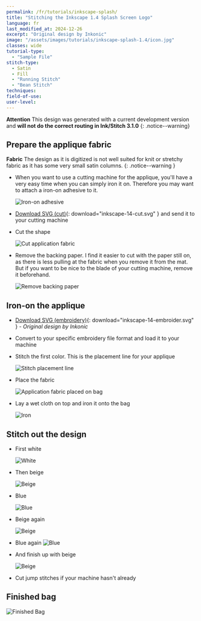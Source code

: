 ```yaml
---
permalink: /fr/tutorials/inkscape-splash/
title: "Stitching the Inkscape 1.4 Splash Screen Logo"
language: fr
last_modified_at: 2024-12-26
excerpt: "Original design by Inkonic"
image: "/assets/images/tutorials/inkscape-splash-1.4/icon.jpg"
classes: wide
tutorial-type:
  - "Sample File"
stitch-type:
  - Satin
  - Fill
  - "Running Stitch"
  - "Bean Stitch"
techniques:
field-of-use:
user-level:
---
```

**Attention** This design was generated with a current development version and **will not do the correct routing in Ink/Stitch 3.1.0**
{: .notice--warning}

## Prepare the applique fabric

**Fabric** The design as it is digitized is not well suited for knit or stretchy fabric as it has some very small satin columns.
{: .notice--warning }

* When you want to use a cutting machine for the applique, you'll have a very easy time when you can simply iron it on.
  Therefore you may want to attach a iron-on adhesive to it.

  ![Iron-on adhesive](/assets/images/tutorials/inkscape-splash-1.4/00-prepare-fabric.jpg)
* [Download SVG (cut)](/assets/images/tutorials/inkscape-splash-1.4/inkscape_logo_cut.svg){: download="inkscape-14-cut.svg" } and send it to your cutting machine
* Cut the shape

  ![Cut application fabric](/assets/images/tutorials/inkscape-splash-1.4/01-cut.jpg)
* Remove the backing paper. I find it easier to cut with the paper still on, as there is less pulling at the fabric when you remove it from the mat. But if you want to be nice to the blade of your cutting machine, remove it beforehand.

  ![Remove backing paper](/assets/images/tutorials/inkscape-splash-1.4/02-remove-paper.jpg)

## Iron-on the applique

* [Download SVG (embroidery)](/assets/images/tutorials/inkscape-splash-1.4/inkscape-logo.svg){: download="inkscape-14-embroider.svg" } -
  *Original design by Inkonic*
* Convert to your specific embroidery file format and load it to your machine
* Stitch the first color. This is the placement line for your applique

  ![Stitch placement line](/assets/images/tutorials/inkscape-splash-1.4/03-stitch-outline.jpg)
* Place the fabric

  ![Application fabric placed on bag](/assets/images/tutorials/inkscape-splash-1.4/04-place-applique.jpg)
* Lay a wet cloth on top and iron it onto the bag

  ![Iron](/assets/images/tutorials/inkscape-splash-1.4/05-iron-on.jpg)

## Stitch out the design

* First white

  ![White](/assets/images/tutorials/inkscape-splash-1.4/06-stitch-white.jpg)
* Then beige

  ![Beige](/assets/images/tutorials/inkscape-splash-1.4/07-stitch-beige.jpg)
+ Blue

  ![Blue](/assets/images/tutorials/inkscape-splash-1.4/08-stitch-blue.jpg)
* Beige again

  ![Beige](/assets/images/tutorials/inkscape-splash-1.4/09-stitch-beige.jpg)
* Blue again
  ![Blue](/assets/images/tutorials/inkscape-splash-1.4/10-stitch-blue.jpg)
* And finish up with beige

  ![Beige](/assets/images/tutorials/inkscape-splash-1.4/11-stitch-beige.jpg)
* Cut jump stitches if your machine hasn't already

## Finished bag

  ![Finished Bag](/assets/images/tutorials/inkscape-splash-1.4/12-finished-bag.jpg)
